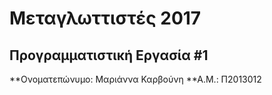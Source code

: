 # Μεταγλωττιστές 2017
## Προγραμματιστική Εργασία #1

**Ονοματεπώνυμο: Μαριάννα Καρβούνη
**Α.Μ.: Π2013012


